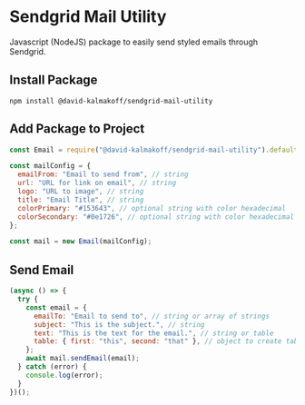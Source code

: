 # Sendgrid Mail Utility

Javascript (NodeJS) package to easily send styled emails through Sendgrid.

## Install Package

```
npm install @david-kalmakoff/sendgrid-mail-utility
```

## Add Package to Project

```javascript
const Email = require("@david-kalmakoff/sendgrid-mail-utility").default;

const mailConfig = {
  emailFrom: "Email to send from", // string
  url: "URL for link on email", // string
  logo: "URL to image", // string
  title: "Email Title", // string
  colorPrimary: "#153643", // optional string with color hexadecimal
  colorSecondary: "#0e1726", // optional string with color hexadecimal
};

const mail = new Email(mailConfig);
```

## Send Email

```javascript
(async () => {
  try {
    const email = {
      emailTo: "Email to send to", // string or array of strings
      subject: "This is the subject.", // string
      text: "This is the text for the email.", // string or table
      table: { first: "this", second: "that" }, // object to create table email
    };
    await mail.sendEmail(email);
  } catch (error) {
    console.log(error);
  }
})();
```
